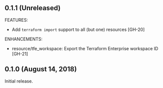 ## 0.1.1 (Unreleased)

FEATURES:

* Add `terraform import` support to all (but one) resources [GH-20]

ENHANCEMENTS:

* resource/tfe_workspace: Export the Terraform Enterprise workspace ID [GH-21]

## 0.1.0 (August 14, 2018)

Initial release.

